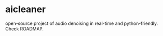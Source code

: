 # aicleaner
open-source project of audio denoising in real-time and python-friendly. Check ROADMAP.

